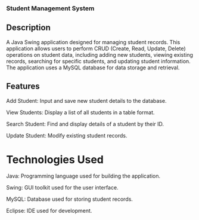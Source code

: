 ### Student Management System
## Description
A Java Swing application designed for managing student records. This application allows users to perform CRUD (Create, Read, Update, Delete) operations on student data, including adding new students, viewing existing records, searching for specific students, and updating student information. The application uses a MySQL database for data storage and retrieval.

## Features
Add Student: Input and save new student details to the database.

View Students: Display a list of all students in a table format.

Search Student: Find and display details of a student by their ID.

Update Student: Modify existing student records.

# Technologies Used
Java: Programming language used for building the application.

Swing: GUI toolkit used for the user interface.

MySQL: Database used for storing student records.

Eclipse: IDE used for development.
